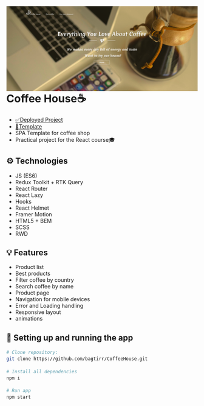 <img align="left" src="preview.png" atl="preview"/>

# Coffee House☕

-   [✅Deployed Project](https://coffee-house-bagtirr.vercel.app)
-   [📐Template](https://www.figma.com/file/Iu4Lul87WvzdM5CXFwE4qtZ6/Coffee-shop?node-id=0%3A1&t=CoIgYEL8RhxuoPSe-1)
-   SPA Template for coffee shop </br>
-   Practical project for the React course🎓

## ⚙ Technologies

-   JS (ES6)
-   Redux Toolkit + RTK Query
-   React Router
-   React Lazy
-   Hooks
-   React Helmet
-   Framer Motion
-   HTML5 + BEM
-   SCSS
-   RWD

## 💡 Features

-   Product list
-   Best products
-   Filter coffee by country
-   Search coffee by name
-   Product page
-   Navigation for mobile devices
-   Error and Loading handling
-   Responsive layout
-   animations

## 🔌 Setting up and running the app

```bash
# Clone repository:
git clone https://github.com/bagtirr/CoffeeHouse.git

# Install all dependencies
npm i

# Run app
npm start
```
